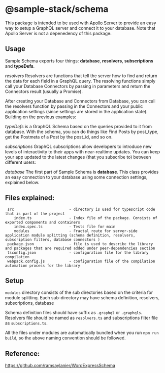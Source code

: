 # @sample-stack/schema
This package is intended to be used with [Apollo Server](http://docs.apollostack.com/apollo-server/tools.html) to provide an easy way to setup a GraphQL server and connect it to your database. Note that Apollo Server is not a depenedency of this package. 

Usage
---

Sample Schema exports four things: **database**, **resolvers**, **subscriptions** and **typeDefs**.


*resolvers*
Resolvers are functions that tell the server how to find and return the data for each field in a GraphQL query. The resolving functions simply call your Database Connectors by passing in parameters and return the Connectors result (usually a Promise).

After creating your Database and Connectors from Database, you can call the resolvers function by passing in the Connectors and your public application settings (since settings are stored in the application state). Building on the previous examples:

*typeDefs* is a GraphQL Schema based on the queries provided to it from database. With the schema, you can do things like Find Posts by post_type, get the Postmeta of a Post by the post_id, and so on.

*subscriptions* 
GraphQL subscriptions allow developers to introduce new levels of interactivity to their apps with near-realtime updates. You can keep your app updated to the latest changes (that you subscribe to) between different users:

*database*
The first part of Sample Schema is **database**. This class provides an easy connection to your database using some connection settings, explained below.


Files explained:
---
     src                         - directory is used for typescript code that is part of the project
        index.ts                 - Index file of the package. Consists of exported components and containers
        index.spec.ts            - Tests file for main
        modules                  - Fractal route for server-side application module splitting (schema definition, resolvers, subscription filters, database connectors )
     package.json                - file is used to describe the library and packages that are required added under peer-dependencies section
     tsconfig.json               - configuration file for the library compilation
     webpack.config.js           - configuration file of the compilation automation process for the library


Setup
---
`modules` directory consists of the sub directories based on the criteria for module splitting. Each sub-directory may have schema definition, resolvers, subscriptions, database

Schema definition files should have suffix as `.graphql` or `.graphqls`. Resolvers file should be named as `resolvers.ts` and subscriptions filter file as `subscriptions.ts`.

All the files under modules are automatically bundled when you run `npm run build`, so the above naming convention should be followed.

## Reference:
https://github.com/ramsaylanier/WordExpressSchema